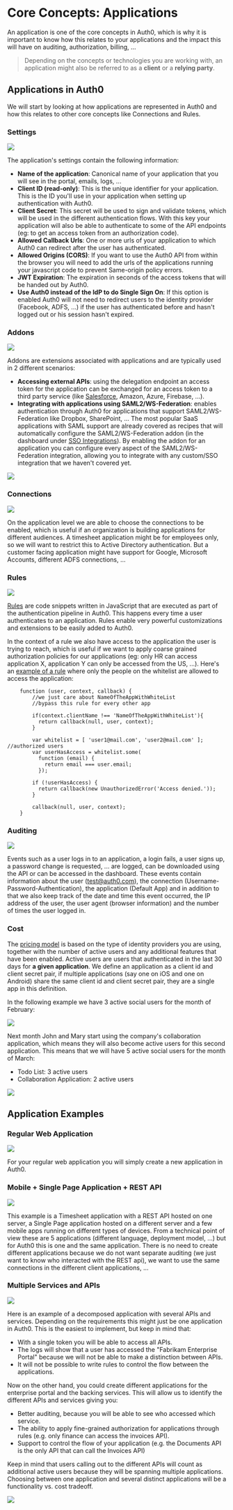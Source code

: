 # Core Concepts: Applications

An application is one of the core concepts in Auth0, which is why it is important to know how this relates to your applications and the impact this will have on auditing, authorization, billing, ...

> Depending on the concepts or technologies you are working with, an application might also be referred to as a **client** or a **relying party**.

## Applications in Auth0

We will start by looking at how applications are represented in Auth0 and how this relates to other core concepts like Connections and Rules.

### Settings

![](/media/articles/applications/applications-callback-settings.png)

The application's settings contain the following information:

- **Name of the application**: Canonical name of your application that you will see in the portal, emails, logs, ...
- **Client ID (read-only)**: This is the unique identifier for your application. This is the ID you'll use in your application when setting up authentication with Auth0.
- **Client Secret**: This secret will be used to sign and validate tokens, which will be used in the different authentication flows. With this key your application will also be able to authenticate to some of the API endpoints (eg: to get an access token from an authorization code).
- **Allowed Callback Urls**: One or more urls of your application to which Auth0 can redirect after the user has authenticated.
- **Allowed Origins (CORS)**: If you want to use the Auth0 API from within the browser you will need to add the urls of the applications running your javascript code to prevent Same-origin policy errors.
- **JWT Expiration**: The expiration in seconds of the access tokens that will be handed out by Auth0.
- **Use Auth0 instead of the IdP to do Single Sign On**: If this option is enabled Auth0 will not need to redirect users to the identity provider (Facebook, ADFS, ...) if the user has authenticated before and hasn't logged out or his session hasn't expired.

### Addons

![](/media/articles/applications/applications-addon-types.png)

Addons are extensions associated with applications and are typically used in 2 different scenarios:

* **Accessing external APIs**: using the delegation endpoint an access token for the application can be exchanged for an access token to a third party service (like [Salesforce](/server-apis/salesforce), Amazon, Azure, Firebase, ...).
* **Integrating with applications using SAML2/WS-Federation**: enables authentication through Auth0 for applications that support SAML2/WS-Federation like Dropbox, SharePoint, ... The most popular SaaS applications with SAML support are already covered as recipes that will automatically configure the SAML2/WS-Federation addon (in the dashboard under [SSO Integrations](${uiURL}/#/externalapps)). By enabling the addon for an application you can configure every aspect of the SAML2/WS-Federation integration, allowing you to integrate with any custom/SSO integration that we haven't covered yet.

![](/media/articles/applications/applications-sso-integrations-overview.png)

### Connections

![](/media/articles/applications/applications-connections-example.png)

On the application level we are able to choose the connections to be enabled, which is useful if an organization is building applications for different audiences. A timesheet application might be for employees only, so we will want to restrict this to Active Directory authentication. But a customer facing application might have support for Google, Microsoft Accounts, different ADFS connections, ...

### Rules

![](//docs.google.com/drawings/d/16W_hTS_u2CeDFXkD2PlfituFl7b74EQ6HE_XYn3TdD0/pub?w=891&h=283)

[Rules](/rules) are code snippets written in JavaScript that are executed as part of the authentication pipeline in Auth0. This happens every time a user authenticates to an application. Rules enable very powerful customizations and extensions to be easily added to Auth0.

In the context of a rule we also have access to the application the user is trying to reach, which is useful if we want to apply coarse grained authorization policies for our applications (eg: only HR can access application X, application Y can only be accessed from the US, ...). Here's an [example of a rule](https://github.com/auth0/rules/blob/master/rules/simple-user-whitelist-for-app.md) where only the people on the whitelist are allowed to access the application:

```
    function (user, context, callback) {
        //we just care about NameOfTheAppWithWhiteList
        //bypass this rule for every other app
        
        if(context.clientName !== 'NameOfTheAppWithWhiteList'){
          return callback(null, user, context);
        }

        var whitelist = [ 'user1@mail.com', 'user2@mail.com' ]; //authorized users
        var userHasAccess = whitelist.some(
          function (email) {
            return email === user.email;
          });
    
        if (!userHasAccess) {
          return callback(new UnauthorizedError('Access denied.'));
        }
    
        callback(null, user, context);
    }
```

### Auditing

![](/media/articles/applications/applications-logs-auditing.png)

Events such as a user logs in to an application, a login fails, a user signs up, a password change is requested, ... are logged, can be downloaded using the API or can be accessed in the dashboard. These events contain information about the user (test@auth0.com), the connection (Username-Password-Authentication), the application (Default App) and in addition to that we also keep track of the date and time this event occurred, the IP address of the user, the user agent (browser information) and the number of times the user logged in.

### Cost

The [pricing model](https://auth0.com/pricing) is based on the type of identity providers you are using, together with the number of active users and any additional features that have been enabled. Active users are users that authenticated in the last 30 days for **a given application**. We define an application as a client id and client secret pair, if multiple applications (say one on iOS and one on Android) share the same client id and client secret pair, they are a single app in this definition.

In the following example we have 3 active social users for the month of February:

![](/media/articles/applications/applications-single-app-active-users.png)

Next month John and Mary start using the company's collaboration application, which means they will also become active users for this second application. This means that we will have 5 active social users for the month of March:

 * Todo List: 3 active users
 * Collaboration Application: 2 active users

![](/media/articles/applications/applications-multi-app-active-users.png)

## Application Examples

### Regular Web Application

![](/media/articles/applications/applications-traditional.png)

For your regular web application you will simply create a new application in Auth0.

### Mobile + Single Page Application + REST API

![](/media/articles/applications/applications-multiple-single-logical.png)

This example is a Timesheet application with a REST API hosted on one server, a Single Page application hosted on a different server and a few mobile apps running on different types of devices. From a technical point of view these are 5 applications (different language, deployment model, ...) but for Auth0 this is one and the same application. There is no need to create different applications because we do not want separate auditing (we just want to know who interacted with the REST api), we want to use the same connections in the different client applications, ...

### Multiple Services and APIs

![](/media/articles/applications/applications-complex-same-app.png)

Here is an example of a decomposed application with several APIs and services. Depending on the requirements this might just be one application in Auth0. This is the easiest to implement, but keep in mind that:

 * With a single token you will be able to access all APIs.
 * The logs will show that a user has accessed the "Fabrikam Enterprise Portal" because we will not be able to make a distinction between APIs.
 * It will not be possible to write rules to control the flow between the applications.

Now on the other hand, you could create different applications for the enterprise portal and the backing services. This will allow us to identify the different APIs and services giving you:

 * Better auditing, because you will be able to see who accessed which service.
 * The ability to apply fine-grained authorization for applications through rules (e.g. only finance can access the invoices API).
 * Support to control the flow of your application (e.g. the Documents API is the only API that can call the Invoices API)

Keep in mind that users calling out to the different APIs will count as additional active users because they will be spanning multiple applications. Choosing between one application and several distinct applications will be a functionality vs. cost tradeoff.

![](/media/articles/applications/applications-complex-different.png)
